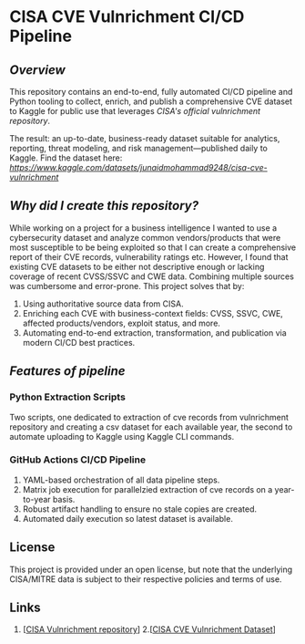 # **CISA CVE Vulnrichment CI/CD Pipeline**
## _Overview_
This repository contains an end-to-end, fully automated CI/CD pipeline and Python tooling to collect, enrich, and publish a comprehensive CVE dataset to Kaggle for public use that leverages _CISA's official vulnrichment repository_.

The result: an up-to-date, business-ready dataset suitable for analytics, reporting, threat modeling, and risk management—published daily to Kaggle.
Find the dataset here: _https://www.kaggle.com/datasets/junaidmohammad9248/cisa-cve-vulnrichment_


## _Why did I create this repository?_
While working on a project for a business intelligence I wanted to use a cybersecurity dataset and analyze common vendors/products that were most susceptible to be being exploited so that I can create a comprehensive report of their CVE records, vulnerability ratings etc. However, I found that existing CVE datasets to be either not descriptive enough or lacking coverage of recent CVSS/SSVC and CWE data. Combining multiple sources was cumbersome and error-prone. This project solves that by:

1. Using authoritative source data from CISA.
2. Enriching each CVE with business-context fields: CVSS, SSVC, CWE, affected products/vendors, exploit status, and more.
3. Automating end-to-end extraction, transformation, and publication via modern CI/CD best practices.

## _Features of pipeline_
### Python Extraction Scripts
Two scripts, one dedicated to extraction of cve records from vulnrichment repository and creating a csv dataset for each available year, the second to automate uploading to Kaggle using Kaggle CLI commands.

### GitHub Actions CI/CD Pipeline
1. YAML-based orchestration of all data pipeline steps.
2. Matrix job execution for parallelzied extraction of cve records on a year-to-year basis.
3. Robust artifact handling to ensure no stale copies are created.
4. Automated daily execution so latest dataset is available.

## License
This project is provided under an open license, but note that the underlying CISA/MITRE data is subject to their respective policies and terms of use.

## Links
1. [[CISA Vulnrichment repository](https://github.com/cisagov/vulnrichment)]
2.[[CISA CVE Vulnrichment Dataset](https://www.kaggle.com/datasets/junaidmohammad9248/cisa-cve-vulnrichment)]
